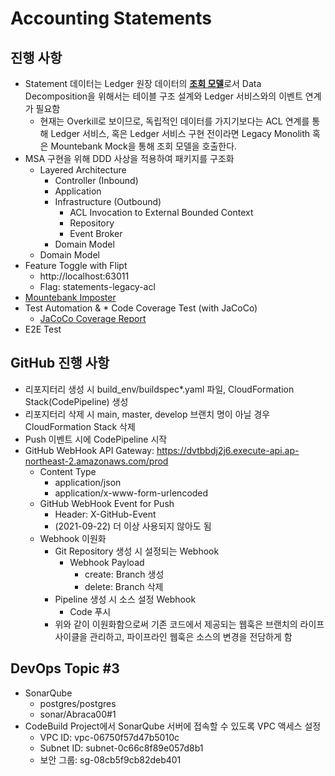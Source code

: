 # Accounting Statements

## 진행 사항
* Statement 데이터는 Ledger 원장 데이터의 <u>**조회 모델**</u>로서 Data Decomposition을 위해서는 테이블 구조 설계와 Ledger 서비스와의 이벤트 연계가 필요함
  * 현재는 Overkill로 보이므로, 독립적인 데이터를 가지기보다는 ACL 연계를 통해 Ledger 서비스, 혹은 Ledger 서비스 구현 전이라면 Legacy Monolith 혹은 Mountebank Mock을 통해 조회 모델을 호출한다.
* MSA 구현을 위해 DDD 사상을 적용하여 패키지를 구조화
  * Layered Architecture
    * Controller (Inbound)
    * Application
    * Infrastructure (Outbound)
      * ACL Invocation to External Bounded Context
      * Repository
      * Event Broker
    * Domain Model
  * Domain Model
* Feature Toggle with Flipt
  * http://localhost:63011
  * Flag: statements-legacy-acl
* [Mountebank Imposter](./Resources/Mountebank/Configure_Imposter_For_Ledger_Monolith.txt) 
* Test Automation & * Code Coverage Test (with JaCoCo)
  * [JaCoCo Coverage Report](./build/reports/jacoco/jacoco.html/index.html)
* E2E Test

## GitHub 진행 사항
* 리포지터리 생성 시 build_env/buildspec*.yaml 파일, CloudFormation Stack(CodePipeline) 생성
* 리포지터리 삭제 시 main, master, develop 브랜치 명이 아닐 경우 CloudFormation Stack 삭제
* Push 이벤트 시에 CodePipeline 시작
* GitHub WebHook API Gateway:  https://dvtbbdj2j6.execute-api.ap-northeast-2.amazonaws.com/prod
  * Content Type
    * application/json
    * application/x-www-form-urlencoded
  * GitHub WebHook Event for Push
    * Header: X-GitHub-Event
    * (2021-09-22) 더 이상 사용되지 않아도 됨
  * Webhook 이원화
    * Git Repository 생성 시 설정되는 Webhook
      * Webhook Payload
        * create: Branch 생성
        * delete: Branch 삭제
    * Pipeline 생성 시 소스 설정 Webhook
      * Code 푸시
    * 위와 같이 이원화함으로써 기존 코드에서 제공되는 웹훅은 브랜치의 라이프 사이클을 관리하고, 파이프라인 웹훅은 소스의 변경을 전담하게 함

## DevOps Topic #3
* SonarQube
  * postgres/postgres
  * sonar/Abraca00#1
* CodeBuild Project에서 SonarQube 서버에 접속할 수 있도록 VPC 액세스 설정
  * VPC ID: vpc-06750f57d47b5010c
  * Subnet ID: subnet-0c66c8f89e057d8b1
  * 보안 그룹: sg-08cb5f9cb82deb401